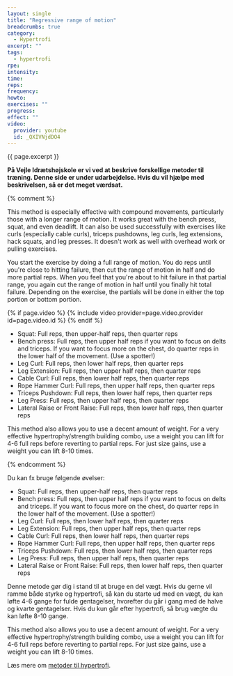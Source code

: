 ```yaml
---
layout: single
title: "Regressive range of motion"
breadcrumbs: true
category:
  - Hypertrofi
excerpt: ""
tags:
  - hypertrofi
rpe: 
intensity: 
time: 
reps: 
frequency: 
howto:
exercises: ""
progress:
effect: ""
video:
  provider: youtube
  id: _QXIVNjdDO4
---
```


{{ page.excerpt }}

**På Vejle Idrætshøjskole er vi ved at beskrive forskellige metoder til træning. Denne side er under udarbejdelse. Hvis du vil hjælpe med beskrivelsen, så er det meget værdsat.**

{% comment %}

This method is especially effective with compound movements, particularly those with a longer range of motion. It works great with the bench press, squat, and even deadlift. It can also be used successfully with exercises like curls (especially cable curls), triceps pushdowns, leg curls, leg extensions, hack squats, and leg presses. It doesn't work as well with overhead work or pulling exercises.

You start the exercise by doing a full range of motion. You do reps until you're close to hitting failure, then cut the range of motion in half and do more partial reps. When you feel that you're about to hit failure in that partial range, you again cut the range of motion in half until you finally hit total failure. Depending on the exercise, the partials will be done in either the top portion or bottom portion.

{% if page.video %}
  {% include video provider=page.video.provider id=page.video.id %}
{% endif %}

- Squat: Full reps, then upper-half reps, then quarter reps
- Bench press: Full reps, then upper half reps if you want to focus on delts and triceps. If you want to focus more on the chest, do quarter reps in the lower half of the movement. (Use a spotter!)
- Leg Curl: Full reps, then lower half reps, then quarter reps
- Leg Extension: Full reps, then upper half reps, then quarter reps
- Cable Curl: Full reps, then lower half reps, then quarter reps
- Rope Hammer Curl: Full reps, then upper half reps, then quarter reps
- Triceps Pushdown: Full reps, then lower half reps, then quarter reps
- Leg Press: Full reps, then upper half reps, then quarter reps
- Lateral Raise or Front Raise: Full reps, then lower half reps, then quarter reps

This method also allows you to use a decent amount of weight. For a very effective hypertrophy/strength building combo, use a weight you can lift for 4-6 full reps before reverting to partial reps. For just size gains, use a weight you can lift 8-10 times.

{% endcomment %}

Du kan fx bruge følgende øvelser:

- Squat: Full reps, then upper-half reps, then quarter reps
- Bench press: Full reps, then upper half reps if you want to focus on delts and triceps. If you want to focus more on the chest, do quarter reps in the lower half of the movement. (Use a spotter!)
- Leg Curl: Full reps, then lower half reps, then quarter reps
- Leg Extension: Full reps, then upper half reps, then quarter reps
- Cable Curl: Full reps, then lower half reps, then quarter reps
- Rope Hammer Curl: Full reps, then upper half reps, then quarter reps
- Triceps Pushdown: Full reps, then lower half reps, then quarter reps
- Leg Press: Full reps, then upper half reps, then quarter reps
- Lateral Raise or Front Raise: Full reps, then lower half reps, then quarter reps

Denne metode gør dig i stand til at bruge en del vægt. Hvis du gerne vil ramme både styrke og hypertrofi, så kan du starte ud med en vægt, du kan løfte 4-6 gange for fulde gentagelser, hvorefter du går i gang med de halve og kvarte gentagelser. Hvis du kun går efter hypertrofi, så brug vægte du kan løfte 8-10 gange.

This method also allows you to use a decent amount of weight. For a very effective hypertrophy/strength building combo, use a weight you can lift for 4-6 full reps before reverting to partial reps. For just size gains, use a weight you can lift 8-10 times.

Læs mere om [metoder til hypertrofi](/hypertrofi-metoder/).
